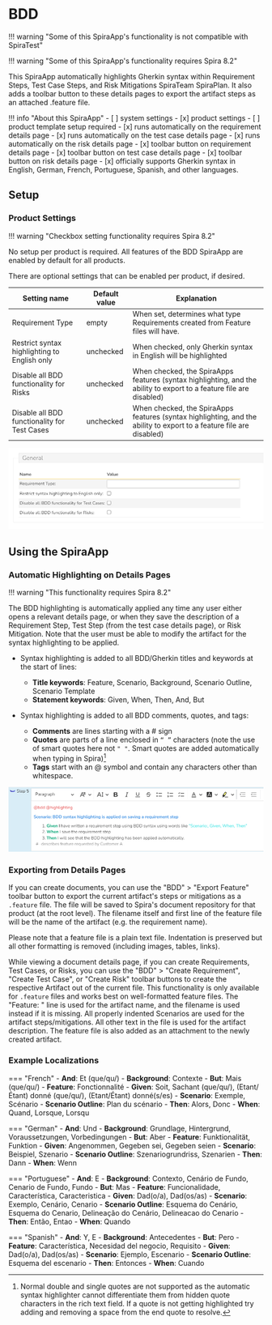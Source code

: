 # BDD

!!! warning "Some of this SpiraApp's functionality is not compatible with SpiraTest"

!!! warning "Some of this SpiraApp's functionality requires Spira 8.2"

This SpiraApp automatically highlights Gherkin syntax within Requirement Steps, Test Case Steps, and Risk Mitigations <span class="pill">SpiraTeam</span> <span class="pill">SpiraPlan</span>. It also adds a toolbar button to these details pages to export the artifact steps as an attached .feature file.

!!! info "About this SpiraApp"
    - [ ] system settings
    - [x] product settings 
    - [ ] product template setup required
    - [x] runs automatically on the requirement details page
    - [x] runs automatically on the test case details page
    - [x] runs automatically on the risk details page
    - [x] toolbar button on requirement details page
    - [x] toolbar button on test case details page
    - [x] toolbar button on risk details page
    - [x] officially supports Gherkin syntax in English, German, French, Portuguese, Spanish, and other languages.

## Setup
### Product Settings
!!! warning "Checkbox setting functionality requires Spira 8.2"

No setup per product is required. All features of the BDD SpiraApp are enabled by default for all products.

There are optional settings that can be enabled per product, if desired.

| Setting name                                 | Default value | Explanation                                                                                                          |
| -------------------------------------------- | ------------- | -------------------------------------------------------------------------------------------------------------------- |
| Requirement Type                             | empty         | When set, determines what type Requirements created from Feature files will have.                                    |
| Restrict syntax highlighting to English only | unchecked     | When checked, only Gherkin syntax in English will be highlighted                                                     |
| Disable all BDD functionality for Risks      | unchecked     | When checked, the SpiraApps features (syntax highlighting, and the ability to export to a feature file are disabled) |
| Disable all BDD functionality for Test Cases | unchecked     | When checked, the SpiraApps features (syntax highlighting, and the ability to export to a feature file are disabled) |

![product settings](img/bdd-product-settings.png)

## Using the SpiraApp
### Automatic Highlighting on Details Pages
!!! warning "This functionality requires Spira 8.2"

The BDD highlighting is automatically applied any time any user either opens a relevant details page, or when they save the description of a Requirement Step, Test Step (from the test case details page), or Risk Mitigation. Note that the user must be able to modify the artifact for the syntax highlighting to be applied.

- Syntax highlighting is added to all BDD/Gherkin titles and keywords at the start of lines:

    - **Title keywords**: Feature, Scenario, Background, Scenario Outline, Scenario Template
    - **Statement keywords**: Given, When, Then, And, But

- Syntax highlighting is added to all BDD comments, quotes, and tags:

    - **Comments** are lines starting with a # sign
    - **Quotes** are parts of a line enclosed in `“ ”` characters (note the use of smart quotes here not `" "`. Smart quotes are added automatically when typing in Spira)[^quotes]
    - **Tags** start with an @ symbol and contain any characters other than whitespace.

[^quotes]: Normal double and single quotes are not supported as the automatic syntax highlighter cannot differentiate them from hidden quote characters in the rich text field. If a quote is not getting highlighted try adding and removing a space from the end quote to resolve.

![Shows the following step description with @tags colored in red, "Scenario: ..." line bolded and colored in blue, Given/When/Then keywords bolded and colored green, "quoted strings" colored in bright cyan, and the comment line starting with # colored in gray: `@bdd @highlighting (new line) Scenario: BDD syntax highlighting is applied on saving a requirement step (new line) Given I have written a requirement step using BDD syntax using words like “Scenario:, Given, When, Then” (new line) When I save the requirement step (new line) Then I will see that the BDD highlighting has been applied automatically. (new line) # -describes feature requested by Customer A` ](img/bdd-highlight-example.png)

### Exporting from Details Pages
If you can create documents, you can use the "BDD" > "Export Feature" toolbar button to export the current artifact's steps or mitigations as a `.feature` file. The file will be saved to Spira's document repository for that product (at the root level). The filename itself and first line of the feature file will be the name of the artifact (e.g. the requirement name). 

Please note that a feature file is a plain text file. Indentation is preserved but all other formatting is removed (including images, tables, links).

While viewing a document details page, if you can create Requirements, Test Cases, or Risks, you can use the "BDD" > "Create Requirement", "Create Test Case", or "Create Risk" toolbar buttons to create the respective Artifact out of the current file. This functionality is only available for `.feature` files and works best on well-formatted feature files. The "Feature: " line is used for the artifact name, and the filename is used instead if it is missing. All properly indented Scenarios are used for the artifact steps/mitigations. All other text in the file is used for the artifact description. The feature file is also added as an attachment to the newly created artifact.

### Example Localizations
=== "French"
    - **And**: Et (que/qu/)
    - **Background**: Contexte
    - **But**: Mais (que/qu/)
    - **Feature**: Fonctionnalité
    - **Given**: Soit, Sachant (que/qu/), (Etant/Étant) donné (que/qu/), (Etant/Étant) donné(s/es)
    - **Scenario**: Exemple, Scénario
    - **Scenario Outline**: Plan du scénario
    - **Then**: Alors, Donc
    - **When**: Quand, Lorsque, Lorsqu

=== "German"
    - **And**: Und
    - **Background**: Grundlage, Hintergrund, Voraussetzungen, Vorbedingungen
    - **But**: Aber
    - **Feature**: Funktionalität, Funktion
    - **Given**: Angenommen, Gegeben sei, Gegeben seien
    - **Scenario**: Beispiel, Szenario
    - **Scenario Outline**: Szenariogrundriss, Szenarien
    - **Then**: Dann
    - **When**: Wenn
  
=== "Portuguese"
    - **And**: E
    - **Background**: Contexto, Cenário de Fundo, Cenario de Fundo, Fundo
    - **But**: Mas
    - **Feature**: Funcionalidade, Característica, Caracteristica
    - **Given**: Dad(o/a), Dad(os/as)
    - **Scenario**: Exemplo, Cenário, Cenario
    - **Scenario Outline**: Esquema do Cenário, Esquema do Cenario, Delineação do Cenário, Delineacao do Cenario
    - **Then**: Então, Entao
    - **When**: Quando

=== "Spanish"
    - **And**: Y, E
    - **Background**: Antecedentes
    - **But**: Pero
    - **Feature**: Característica, Necesidad del negocio, Requisito
    - **Given**: Dad(o/a), Dad(os/as)
    - **Scenario**: Ejemplo, Escenario
    - **Scenario Outline**: Esquema del escenario
    - **Then**: Entonces
    - **When**: Cuando